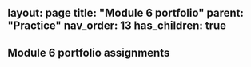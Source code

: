 layout: page
title: "Module 6 portfolio"
parent: "Practice"
nav_order: 13
has_children: true
---

## Module 6 portfolio assignments